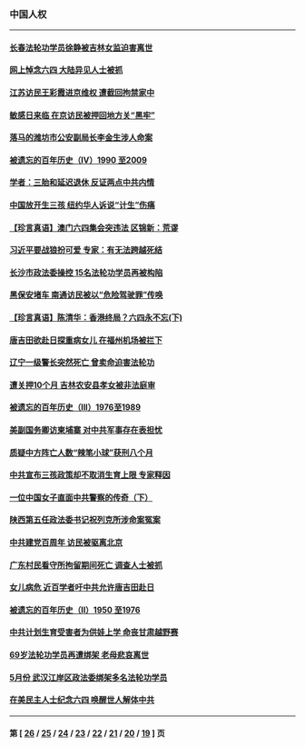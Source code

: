 ### 中国人权
---
#### [长春法轮功学员徐静被吉林女监迫害离世](../../pages/ncid278/n12996729.md) 
#### [网上悼念六四 大陆异见人士被抓](../../pages/ncid278/n12995764.md) 
#### [江苏访民王彩霞进京维权 遭截回拘禁家中](../../pages/ncid278/n12995792.md) 
#### [敏感日来临 在京访民被押回地方关“黑牢”](../../pages/ncid278/n12995218.md) 
#### [落马的潍坊市公安副局长李金生涉人命案](../../pages/ncid278/n12993922.md) 
#### [被遗忘的百年历史（IV）1990 至2009](../../pages/ncid278/n12992021.md) 
#### [学者：三胎和延迟退休 反证两点中共内情](../../pages/ncid278/n12993856.md) 
#### [中国放开生三孩 纽约华人诉说“计生”伤痛](../../pages/ncid278/n12992722.md) 
#### [【珍言真语】澳门六四集会突违法 区锦新：荒谬](../../pages/ncid278/n12993834.md) 
#### [习近平要战狼扮可爱 专家：有无法跨越死结](../../pages/ncid278/n12994011.md) 
#### [长沙市政法委操控 15名法轮功学员再被构陷](../../pages/ncid278/n12993415.md) 
#### [黑保安堵车 南通访民被以“危险驾驶罪”传唤](../../pages/ncid278/n12993583.md) 
#### [【珍言真语】陈清华：香港终局？六四永不忘(下)](../../pages/ncid278/n12992962.md) 
#### [唐吉田欲赴日探重病女儿 在福州机场被拦下](../../pages/ncid278/n12993198.md) 
#### [辽宁一级警长突然死亡 曾卖命迫害法轮功](../../pages/ncid278/n12991582.md) 
#### [遭关押10个月 吉林农安县孝女被非法庭审](../../pages/ncid278/n12991125.md) 
#### [被遗忘的百年历史（III）1976至1989](../../pages/ncid278/n12991962.md) 
#### [美副国务卿访柬埔寨 对中共军事存在表担忧](../../pages/ncid278/n12991757.md) 
#### [质疑中方阵亡人数“辣笔小球”获刑八个月](../../pages/ncid278/n12991379.md) 
#### [中共宣布三孩政策却不取消生育上限 专家释因](../../pages/ncid278/n12991447.md) 
#### [一位中国女子直面中共警察的传奇（下）](../../pages/ncid278/n12989706.md) 
#### [陕西第五任政法委书记祝列克所涉命案冤案](../../pages/ncid278/n12988803.md) 
#### [中共建党百周年 访民被驱离北京](../../pages/ncid278/n12989968.md) 
#### [广东村民看守所拘留期间死亡 调查人士被抓](../../pages/ncid278/n12982169.md) 
#### [女儿病危 近百学者吁中共允许唐吉田赴日](../../pages/ncid278/n12989896.md) 
#### [被遗忘的百年历史（II）1950 至1976](../../pages/ncid278/n12989161.md) 
#### [中共计划生育受害者为供娃上学 命丧甘肃越野赛](../../pages/ncid278/n12989425.md) 
#### [69岁法轮功学员再遭绑架 老母悲哀离世](../../pages/ncid278/n12988169.md) 
#### [5月份 武汉江岸区政法委绑架多名法轮功学员](../../pages/ncid278/n12988190.md) 
#### [在美民主人士纪念六四 唤醒世人解体中共](../../pages/ncid278/n12987773.md) 

---
#### 第 [ [26](./26.md) / [25](./25.md) / [24](./24.md) / [23](./23.md) / [22](./22.md) / [21](./21.md) / [20](./20.md) / [19](./19.md) ] 页
